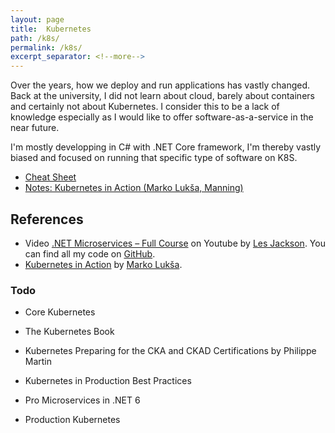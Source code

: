 ```yaml
---
layout: page
title:  Kubernetes
path: /k8s/
permalink: /k8s/
excerpt_separator: <!--more-->
---
```


Over the years, how we deploy and run applications has vastly changed. Back
at the university, I did not learn about cloud, barely about containers and 
certainly not about Kubernetes. I consider this to be a lack of knowledge
especially as I would like to offer software-as-a-service in the near future. 

<!--more-->

I'm mostly developping in C# with .NET Core framework, I'm thereby vastly
biased and focused on running that specific type of software on K8S.

* [Cheat Sheet](/k8s/cheatsheet)
* [Notes: Kubernetes in Action (Marko Lukša, Manning)](/k8s/book-in-action)

## References

* Video [.NET Microservices – Full
Course](https://www.youtube.com/watch?v=DgVjEo3OGBI) on Youtube by [Les
Jackson](https://dotnetplaybook.com/). You can find all my
code on [GitHub](https://github.com/ancailliau/LesJacksonS04E03).
* [Kubernetes in
Action](https://www.manning.com/books/kubernetes-in-action-second-edition) by
[Marko Lukša](https://twitter.com/markoluksa).

### Todo

* Core Kubernetes
* The Kubernetes Book
* Kubernetes Preparing for the CKA and CKAD Certifications by Philippe Martin
* Kubernetes in Production Best Practices

* Pro Microservices in .NET 6
* Production Kubernetes